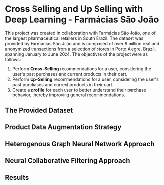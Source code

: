 # Cross Selling and Up Selling with Deep Learning - Farmácias São João

This project was created in collaboration with Farmácias São João, one of the largest pharmaceutical retailers in South Brazil. The dataset was provided by Farmácias São João and is composed of over 9 million real and anonymized transactions from a selection of stores in Porto Alegre, Brazil, spanning January to June 2024. The objectives of the project were as follows:

1. Perform **Cross-Selling** recommendations for a user, considering the user's past purchases and current products in their cart.
2. Perform **Up-Selling** recommendations for a user, considering the user's past purchases and current products in their cart.
3. Create a **profile** for each user to better understand their purchase behavior, thereby improving general recommendations.

## The Provided Dataset

## Product Data Augmentation Strategy

## Heterogenous Graph Neural Network Approach

## Neural Collaborative Filtering Approach

## Results
